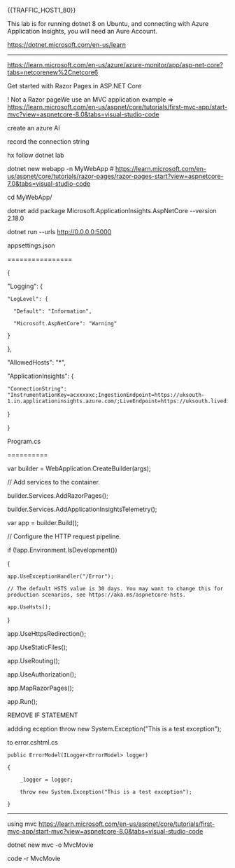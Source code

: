 
{{TRAFFIC_HOST1_80}}




This lab is for running dotnet 8 on Ubuntu, and connecting with Azure Application Insights, you will need an Aure Account.

https://dotnet.microsoft.com/en-us/learn

---------

https://learn.microsoft.com/en-us/azure/azure-monitor/app/asp-net-core?tabs=netcorenew%2Cnetcore6

Get started with Razor Pages in ASP.NET Core

! Not a Razor pageWe use an MVC application example  => https://learn.microsoft.com/en-us/aspnet/core/tutorials/first-mvc-app/start-mvc?view=aspnetcore-8.0&tabs=visual-studio-code

create an azure AI

record the connection string

hx follow dotnet lab

dotnet new webapp -n MyWebApp  # https://learn.microsoft.com/en-us/aspnet/core/tutorials/razor-pages/razor-pages-start?view=aspnetcore-7.0&tabs=visual-studio-code

cd MyWebApp/

dotnet add package Microsoft.ApplicationInsights.AspNetCore --version 2.18.0

dotnet run --urls http://0.0.0.0:5000

appsettings.json

================

{

  "Logging": {

    "LogLevel": {

      "Default": "Information",

      "Microsoft.AspNetCore": "Warning"

    }

  },

  "AllowedHosts": "*",

  "ApplicationInsights": {

    "ConnectionString": "InstrumentationKey=acxxxxxc;IngestionEndpoint=https://uksouth-1.in.applicationinsights.azure.com/;LiveEndpoint=https://uksouth.livediagnostics.monitor.azure.com/"

  }

}

 

 

Program.cs

==========

 

var builder = WebApplication.CreateBuilder(args);

 

// Add services to the container.

builder.Services.AddRazorPages();

 
builder.Services.AddApplicationInsightsTelemetry();

var app = builder.Build();

 // Configure the HTTP request pipeline.

if (!app.Environment.IsDevelopment())

{

    app.UseExceptionHandler("/Error");

    // The default HSTS value is 30 days. You may want to change this for production scenarios, see https://aka.ms/aspnetcore-hsts.

    app.UseHsts();

}


app.UseHttpsRedirection();

app.UseStaticFiles();
 
app.UseRouting();

app.UseAuthorization();

app.MapRazorPages();

app.Run();

REMOVE IF STATEMENT

addding eception  throw new System.Exception("This is a test exception"); 

to error.cshtml.cs

    public ErrorModel(ILogger<ErrorModel> logger)

    {

        _logger = logger;

        throw new System.Exception("This is a test exception");

    }
--------------------
using mvc  https://learn.microsoft.com/en-us/aspnet/core/tutorials/first-mvc-app/start-mvc?view=aspnetcore-8.0&tabs=visual-studio-code

 dotnet new mvc -o MvcMovie

code -r MvcMovie


